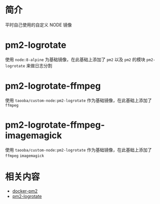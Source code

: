 # 简介

平时自己使用的自定义 NODE 镜像



# pm2-logrotate

使用 `node:8-alpine` 为基础镜像，在此基础上添加了 `pm2` 以及 `pm2` 的模块 `pm2-logrotate` 来做日志分割



# pm2-logrotate-ffmpeg

使用 `taooba/custom-node:pm2-logrotate` 作为基础镜像，在此基础上添加了 `ffmpeg`



# pm2-logrotate-ffmpeg-imagemagick

使用 `taooba/custom-node:pm2-logrotate` 作为基础镜像，在此基础上添加了 `ffmpeg` `imagemagick`



# 相关内容

* [docker-pm2](https://github.com/keymetrics/docker-pm2)
* [pm2-logrotate](https://github.com/pm2-hive/pm2-logrotate)

